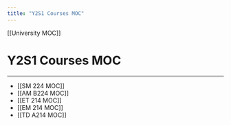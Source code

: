 ```yaml
---
title: "Y2S1 Courses MOC"
---
```

[[University MOC]]
# Y2S1 Courses MOC
---

- [[SM 224 MOC]]
- [[AM B224 MOC]]
- [[ET 214 MOC]]
- [[EM 214 MOC]]
- [[TD A214 MOC]]